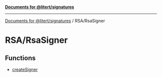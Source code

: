 [**Documents for @litert/signatures**](../../README.md)

***

[Documents for @litert/signatures](../../README.md) / RSA/RsaSigner

# RSA/RsaSigner

## Functions

- [createSigner](functions/createSigner.md)
